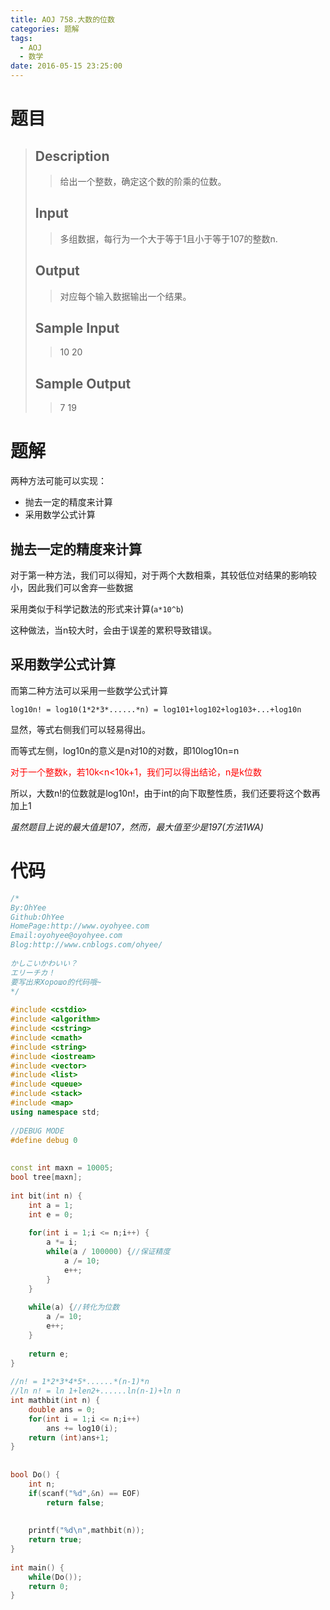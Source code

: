 ```yaml
---
title: AOJ 758.大数的位数
categories: 题解
tags:
  - AOJ
  - 数学
date: 2016-05-15 23:25:00
---
```


# 题目

> ## Description
> > 给出一个整数，确定这个数的阶乘的位数。
>  <!--more-->
> 
> ## Input
> > 多组数据，每行为一个大于等于1且小于等于107的整数n.
>  
> 
> ## Output
> > 对应每个输入数据输出一个结果。
>  
> 
> ## Sample Input
> > 10
> > 20
>  
> 
> ## Sample Output
> > 7
> > 19

# 题解

两种方法可能可以实现：

* 抛去一定的精度来计算
* 采用数学公式计算

## 抛去一定的精度来计算

对于第一种方法，我们可以得知，对于两个大数相乘，其较低位对结果的影响较小，因此我们可以舍弃一些数据

采用类似于科学记数法的形式来计算(`a*10^b`)

这种做法，当n较大时，会由于误差的累积导致错误。

 
## 采用数学公式计算

而第二种方法可以采用一些数学公式计算

`log10n! = log10(1*2*3*......*n) = log101+log102+log103+...+log10n`

显然，等式右侧我们可以轻易得出。

而等式左侧，log10n的意义是n对10的对数，即10log10n=n

<font color=RED>对于一个整数k，若10k&lt;n&lt;10k+1，我们可以得出结论，n是k位数</font>

所以，大数n!的位数就是log10n!，由于int的向下取整性质，我们还要将这个数再加上1

 

*虽然题目上说的最大值是107，然而，最大值至少是197(方法1WA)*

  
# 代码

```cpp
/*
By:OhYee
Github:OhYee
HomePage:http://www.oyohyee.com
Email:oyohyee@oyohyee.com
Blog:http://www.cnblogs.com/ohyee/
 
かしこいかわいい？
エリーチカ！
要写出来Хорошо的代码哦~
*/
 
#include <cstdio>
#include <algorithm>
#include <cstring>
#include <cmath>
#include <string>
#include <iostream>
#include <vector>
#include <list>
#include <queue>
#include <stack>
#include <map>
using namespace std;
 
//DEBUG MODE
#define debug 0
 
 
const int maxn = 10005;
bool tree[maxn];
 
int bit(int n) {
    int a = 1;
    int e = 0;
 
    for(int i = 1;i <= n;i++) {
        a *= i;
        while(a / 100000) {//保证精度
            a /= 10;
            e++;
        }
    }
 
    while(a) {//转化为位数
        a /= 10;
        e++;
    }
 
    return e;
}
 
//n! = 1*2*3*4*5*......*(n-1)*n
//ln n! = ln 1+len2+......ln(n-1)+ln n
int mathbit(int n) {
    double ans = 0;
    for(int i = 1;i <= n;i++)
        ans += log10(i);
    return (int)ans+1;
}
 
 
bool Do() {
    int n;
    if(scanf("%d",&n) == EOF)
        return false;
 
 
    printf("%d\n",mathbit(n));
    return true;
}
 
int main() {
    while(Do());
    return 0;
}
```